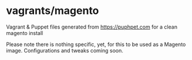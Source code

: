vagrants/magento
========

Vagrant & Puppet files generated from https://puphpet.com for a clean magento install

Please note there is nothing specific, yet, for this to be used as a Magento image. Configurations and tweaks coming soon.
